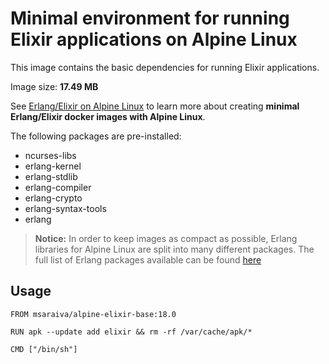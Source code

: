 Minimal environment for running Elixir applications on Alpine Linux
=====

This image contains the basic dependencies for running Elixir applications.

Image size: **17.49 MB**

See [Erlang/Elixir on Alpine Linux](https://github.com/msaraiva/alpine-erlang) to learn more about creating **minimal Erlang/Elixir docker images with Alpine Linux**.

The following packages are pre-installed:

- ncurses-libs
- erlang-kernel
- erlang-stdlib
- erlang-compiler
- erlang-crypto
- erlang-syntax-tools
- erlang

> **Notice:** In order to keep images as compact as possible, Erlang libraries for Alpine Linux are split into many different packages. The full list of Erlang packages available can be found [here](http://pkgs.alpinelinux.org/packages?package=erlang%25&repo=all&arch=x86_64)

## Usage

```
FROM msaraiva/alpine-elixir-base:18.0

RUN apk --update add elixir && rm -rf /var/cache/apk/*

CMD ["/bin/sh"]

```
